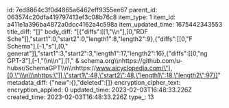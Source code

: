 id: 7ed8864c3f0d4865a6462eff9355ee67
parent_id: 063574c20dfa419797413ef3c08b76c8
item_type: 1
item_id: a411e1a396ba4872a0dcc4162a4c598a
item_updated_time: 1675442343553
title_diff: "[]"
body_diff: "[{\"diffs\":[[1,\"\\\n\"],[0,\"RDF Sche\"]],\"start1\":0,\"start2\":0,\"length1\":8,\"length2\":9},{\"diffs\":[[0,\"F Schema\"],[-1,\"s\"],[0,\" generat\"]],\"start1\":3,\"start2\":3,\"length1\":17,\"length2\":16},{\"diffs\":[[0,\"ng GPT-3\"],[-1,\"\\\n\\\n\"],[1,\" & schema.org\\\nhttps://github.com/u-hubar/SchemaGPT\\\n\\\nhttps://www.aicyclopedia.com/\"],[0,\"\\\n\\\nhttps:\"]],\"start1\":48,\"start2\":48,\"length1\":18,\"length2\":97}]"
metadata_diff: {"new":{},"deleted":[]}
encryption_cipher_text: 
encryption_applied: 0
updated_time: 2023-02-03T16:48:33.226Z
created_time: 2023-02-03T16:48:33.226Z
type_: 13